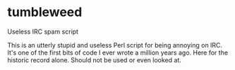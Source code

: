 # tumbleweed
Useless IRC spam script

This is an utterly stupid and useless Perl script for being annoying on IRC. It's one of the first bits of code I ever wrote a million years ago. Here for the historic record alone. Should not be used or even looked at.
